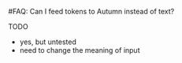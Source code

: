 #FAQ: Can I feed tokens to Autumn instead of text?

TODO
- yes, but untested
- need to change the meaning of input